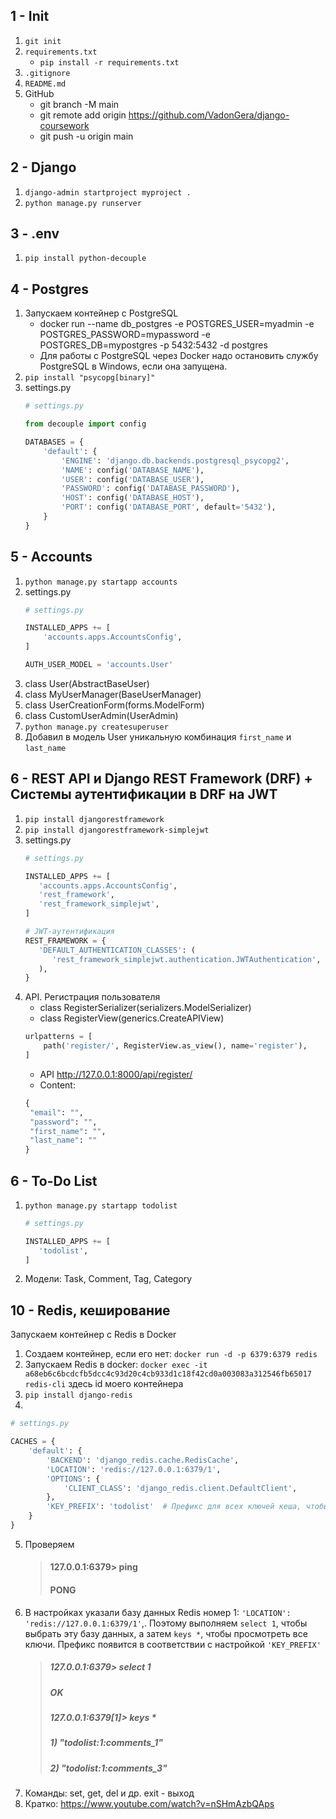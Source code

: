 ## 1 - Init

1. `git init`
2. `requirements.txt`
    + `pip install -r requirements.txt`
3. `.gitignore`
4. `README.md`
5. GitHub
    + git branch -M main
    + git remote add origin https://github.com/VadonGera/django-coursework
    + git push -u origin main

## 2 - Django

1. `django-admin startproject myproject .`
2. `python manage.py runserver`

## 3 - .env

1. `pip install python-decouple`

## 4 - Postgres

1. Запускаем контейнер с PostgreSQL
    + docker run --name db_postgres -e POSTGRES_USER=myadmin -e POSTGRES_PASSWORD=mypassword -e POSTGRES_DB=mypostgres
      -p 5432:5432 -d postgres
    + Для работы с PostgreSQL через Docker надо остановить службу PostgreSQL в Windows, если она запущена.
2. `pip install "psycopg[binary]"`
3. settings.py
   ```python
   # settings.py
   
   from decouple import config
   
   DATABASES = {
       'default': {
           'ENGINE': 'django.db.backends.postgresql_psycopg2',
           'NAME': config('DATABASE_NAME'),
           'USER': config('DATABASE_USER'),
           'PASSWORD': config('DATABASE_PASSWORD'),
           'HOST': config('DATABASE_HOST'),
           'PORT': config('DATABASE_PORT', default='5432'),
       }
   }
   ```

## 5 - Accounts

1. `python manage.py startapp accounts`
2. settings.py
   ```python
   # settings.py
   
   INSTALLED_APPS += [
       'accounts.apps.AccountsConfig',
   ]
   
   AUTH_USER_MODEL = 'accounts.User'
   ```
2. class User(AbstractBaseUser)
3. class MyUserManager(BaseUserManager)
4. class UserCreationForm(forms.ModelForm)
5. class CustomUserAdmin(UserAdmin)
7. `python manage.py createsuperuser`
8. Добавил в модель User уникальную комбинация `first_name` и `last_name`

## 6 - REST API и Django REST Framework (DRF) + Системы аутентификации в DRF на JWT

1. `pip install djangorestframework`
2. `pip install djangorestframework-simplejwt`
3. settings.py
   ```python
   # settings.py
   
   INSTALLED_APPS += [
      'accounts.apps.AccountsConfig',
      'rest_framework',
      'rest_framework_simplejwt',
   ]

   # JWT-аутентификация
   REST_FRAMEWORK = {
      'DEFAULT_AUTHENTICATION_CLASSES': (
         'rest_framework_simplejwt.authentication.JWTAuthentication',
      ),
   }
   ```
4. API. Регистрация пользователя
    + class RegisterSerializer(serializers.ModelSerializer)
    + class RegisterView(generics.CreateAPIView)
   ```python
   urlpatterns = [
       path('register/', RegisterView.as_view(), name='register'),
   ]
   ```
    + API http://127.0.0.1:8000/api/register/
    + Content:
   ```python
   {
    "email": "",
    "password": "",
    "first_name": "",
    "last_name": ""
   }
   ```

## 6 - To-Do List

1. `python manage.py startapp todolist`
   ```python
   # settings.py
   
   INSTALLED_APPS += [
      'todolist',
   ]

   ```
2. Модели: Task, Comment, Tag, Category

## 10 - Redis, кеширование

Запускаем контейнер с Redis в Docker

1. Создаем контейнер, если его нет: `docker run -d -p 6379:6379 redis`
2. Запускаем Redis в
   docker: `docker exec -it a68eb6c6bcdcfb5dcc4c93d20c4cb933d1c18f42cd0a003083a312546fb65017 redis-cli` здесь id моего
   контейнера
3. `pip install django-redis`
4.
```python
# settings.py

CACHES = {
    'default': {
        'BACKEND': 'django_redis.cache.RedisCache',
        'LOCATION': 'redis://127.0.0.1:6379/1',
        'OPTIONS': {
            'CLIENT_CLASS': 'django_redis.client.DefaultClient',
        },
        'KEY_PREFIX': 'todolist'  # Префикс для всех ключей кеша, чтобы избежать конфликтов
    }
}
```
5. Проверяем
   > #### 127.0.0.1:6379> ping
   > #### PONG
6. В настройках указали базу данных Redis номер 1: `'LOCATION': 'redis://127.0.0.1:6379/1'`,.
   Поэтому выполняем `select 1`, чтобы выбрать эту базу данных, а затем `keys *`, чтобы просмотреть
   все ключи. Префикс появится в соответствии с настройкой `'KEY_PREFIX'`
   > ##### 127.0.0.1:6379> select 1
   > ##### OK
   > ##### 127.0.0.1:6379[1]> keys *
   > ##### 1) "todolist:1:comments_1"
   > ##### 2) "todolist:1:comments_3"
7. Команды: set, get, del и др. exit - выход
8. Кратко: https://www.youtube.com/watch?v=nSHmAzbQAps

  